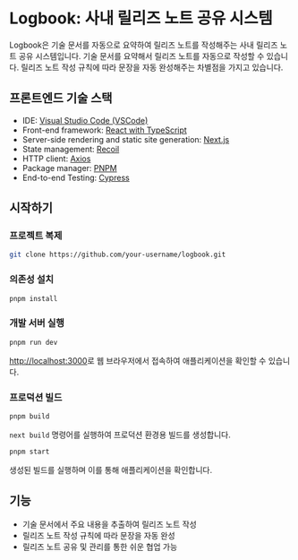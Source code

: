# Logbook: 사내 릴리즈 노트 공유 시스템

Logbook은 기술 문서를 자동으로 요약하여 릴리즈 노트를 작성해주는 사내 릴리즈 노트 공유 시스템입니다.
기술 문서를 요약해서 릴리즈 노트를 자동으로 작성할 수 있습니다.
릴리즈 노트 작성 규칙에 따라 문장을 자동 완성해주는 차별점을 가지고 있습니다.

## 프론트엔드 기술 스택

- IDE: [Visual Studio Code (VSCode)](https://code.visualstudio.com/)
- Front-end framework: [React with TypeScript](https://reactjs.org/docs/static-type-checking.html)
- Server-side rendering and static site generation: [Next.js](https://nextjs.org/)
- State management: [Recoil](https://recoiljs.org/)
- HTTP client: [Axios](https://axios-http.com/)
- Package manager: [PNPM](https://pnpm.io/)
- End-to-end Testing: [Cypress](https://www.cypress.io/)

## 시작하기

### 프로젝트 복제

```bash
git clone https://github.com/your-username/logbook.git
```

### 의존성 설치

```bash
pnpm install
```

### 개발 서버 실행

```bash
pnpm run dev
```

[http://localhost:3000](http://localhost:3000)로 웹 브라우저에서 접속하여 애플리케이션을 확인할 수 있습니다.

### 프로덕션 빌드

```bash
pnpm build
```

`next build` 명령어를 실행하여 프로덕션 환경용 빌드를 생성합니다.

```bash
pnpm start
```

생성된 빌드를 실행하며 이를 통해 애플리케이션을 확인합니다.

## 기능

- 기술 문서에서 주요 내용을 추출하여 릴리즈 노트 작성
- 릴리즈 노트 작성 규칙에 따라 문장을 자동 완성
- 릴리즈 노트 공유 및 관리를 통한 쉬운 협업 가능
